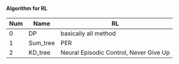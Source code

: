 #### Algorithm for RL

|Num|Name|RL|
|---|---|---|
|0|DP|basically all method|
|1|Sum_tree|PER|
|2|KD_tree|Neural Episodic Control, Never Give Up|
